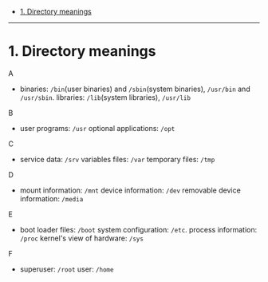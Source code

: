 - [1. Directory meanings](#1-directory-meanings)
---


# 1. Directory meanings
A
- binaries: `/bin`(user binaries) and `/sbin`(system binaries), `/usr/bin` and `/usr/sbin`.
  libraries: `/lib`(system libraries), `/usr/lib`

B
- user programs: `/usr`
  optional applications: `/opt`

C
- service data: `/srv`
  variables files: `/var`
  temporary files: `/tmp`

D
- mount information: `/mnt`
  device information: `/dev`
  removable device information: `/media`

E
- boot loader files: `/boot`
  system configuration: `/etc`.
  process information: `/proc`
  kernel's view of hardware: `/sys`

F
- superuser: `/root`
  user: `/home`
